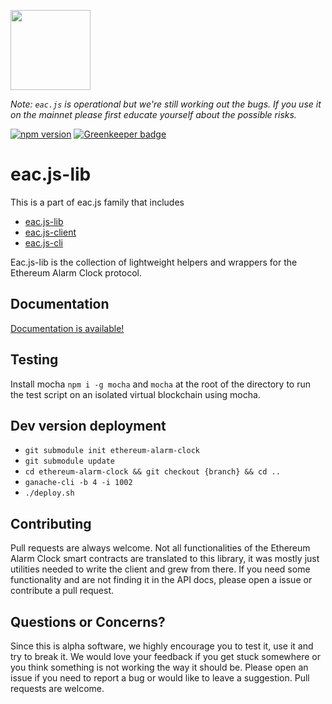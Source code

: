 [<img src="https://s3.amazonaws.com/chronologic.network/ChronoLogic_logo.svg" width="128px">](https://github.com/chronologic)

_Note: `eac.js` is operational but we're still working out the bugs. If you use it on the mainnet please first educate yourself about the possible risks._ 

[![npm version](https://badge.fury.io/js/eac.js-lib.svg)](https://badge.fury.io/js/eac.js-lib)
[![Greenkeeper badge](https://badges.greenkeeper.io/ethereum-alarm-clock/eac.js-lib.svg)](https://greenkeeper.io/)

# eac.js-lib

This is a part of eac.js family that includes 
* [eac.js-lib](https://github.com/ethereum-alarm-clock/eac.js-lib)
* [eac.js-client](https://github.com/ethereum-alarm-clock/eac.js-client)
* [eac.js-cli](https://github.com/ethereum-alarm-clock/eac.js-cli)

Eac.js-lib is the collection of lightweight helpers and wrappers for the Ethereum Alarm Clock protocol.  

## Documentation

[Documentation is available!](https://ethereum-alarm-clock.github.io/eac.js-lib/)

## Testing

Install mocha `npm i -g mocha` and `mocha` at the root of the directory to run the test script on an isolated virtual blockchain using mocha.

## Dev version deployment

* `git submodule init ethereum-alarm-clock`
* `git submodule update`
* `cd ethereum-alarm-clock && git checkout {branch} && cd ..`
* `ganache-cli -b 4 -i 1002`
* `./deploy.sh`

## Contributing

Pull requests are always welcome. Not all functionalities of the Ethereum Alarm Clock smart contracts are translated to this library, it was mostly just utilities needed to write the client and grew from there. If you need some functionality and are not finding it in the API docs, please open a issue or contribute a pull request.

## Questions or Concerns?

Since this is alpha software, we highly encourage you to test it, use it and try to break it. We would love your feedback if you get stuck somewhere or you think something is not working the way it should be. Please open an issue if you need to report a bug or would like to leave a suggestion. Pull requests are welcome.
